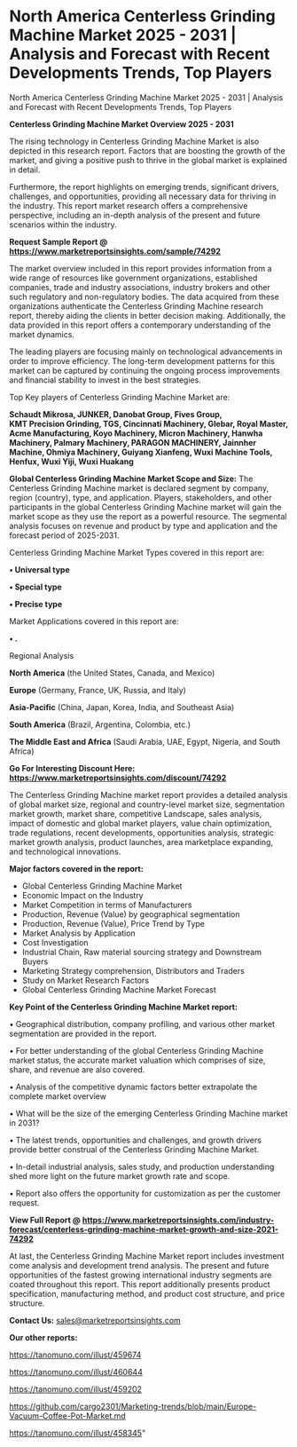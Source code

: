 # North America Centerless Grinding Machine Market 2025 - 2031 | Analysis and Forecast with Recent Developments Trends, Top Players
North America Centerless Grinding Machine Market 2025 - 2031 | Analysis and Forecast with Recent Developments Trends, Top Players

<Strong> Centerless Grinding Machine Market Overview 2025 - 2031</strong>

The rising technology in Centerless Grinding Machine Market is also depicted in this research report. Factors that are boosting the growth of the market, and giving a positive push to thrive in the global market is explained in detail.

Furthermore, the report highlights on emerging trends, significant drivers, challenges, and opportunities, providing all necessary data for thriving in the industry. This report market research offers a comprehensive perspective, including an in-depth analysis of the present and future scenarios within the industry.

<strong>Request Sample Report @ <a href=https://www.marketreportsinsights.com/sample/74292>https://www.marketreportsinsights.com/sample/74292</a></strong>

The market overview included in this report provides information from a wide range of resources like government organizations, established companies, trade and industry associations, industry brokers and other such regulatory and non-regulatory bodies. The data acquired from these organizations authenticate the Centerless Grinding Machine research report, thereby aiding the clients in better decision making. Additionally, the data provided in this report offers a contemporary understanding of the market dynamics.

The leading players are focusing mainly on technological advancements in order to improve efficiency. The long-term development patterns for this market can be captured by continuing the ongoing process improvements and financial stability to invest in the best strategies.

Top Key players of Centerless Grinding Machine Market are:

<strong>Schaudt Mikrosa, JUNKER, Danobat Group, Fives Group, KMT Precision Grinding, TGS, Cincinnati Machinery, Glebar, Royal Master, Acme Manufacturing, Koyo Machinery, Micron Machinery, Hanwha Machinery, Palmary Machinery, PARAGON MACHINERY, Jainnher Machine, Ohmiya Machinery, Guiyang Xianfeng, Wuxi Machine Tools, Henfux, Wuxi Yiji, Wuxi Huakang</strong>

<strong><b>Global Centerless Grinding Machine Market Scope and Size:</b></strong>
The Centerless Grinding Machine market is declared segment by company, region (country), type, and application. Players, stakeholders, and other participants in the global Centerless Grinding Machine market will gain the market scope as they use the report as a powerful resource. The segmental analysis focuses on revenue and product by type and application and the forecast period of 2025-2031.

Centerless Grinding Machine Market Types covered in this report are:

<strong>• Universal type

• Special type

• Precise type</strong>

Market Applications covered in this report are:

<strong>• .</strong> 

Regional Analysis

<strong>North America</strong> (the United States, Canada, and Mexico)

<strong>Europe</strong> (Germany, France, UK, Russia, and Italy)

<strong>Asia-Pacific</strong> (China, Japan, Korea, India, and Southeast Asia)

<strong>South America</strong> (Brazil, Argentina, Colombia, etc.)

<strong>The Middle East and Africa</strong> (Saudi Arabia, UAE, Egypt, Nigeria, and South Africa)

<strong>Go For Interesting Discount Here: <a href=https://www.marketreportsinsights.com/discount/74292>https://www.marketreportsinsights.com/discount/74292</a></strong>

The Centerless Grinding Machine market report provides a detailed analysis of global market size, regional and country-level market size, segmentation market growth, market share, competitive Landscape, sales analysis, impact of domestic and global market players, value chain optimization, trade regulations, recent developments, opportunities analysis, strategic market growth analysis, product launches, area marketplace expanding, and technological innovations.

<strong><b>Major factors covered in the report:</b></strong>
<ul>
  <li>Global Centerless Grinding Machine Market </li>
  <li>Economic Impact on the Industry</li>
  <li>Market Competition in terms of Manufacturers</li>
  <li>Production, Revenue (Value) by geographical segmentation</li>
  <li>Production, Revenue (Value), Price Trend by Type</li>
  <li>Market Analysis by Application</li>
  <li>Cost Investigation</li>
  <li>Industrial Chain, Raw material sourcing strategy and Downstream Buyers</li>
  <li>Marketing Strategy comprehension, Distributors and Traders</li>
  <li>Study on Market Research Factors</li>
  <li>Global Centerless Grinding Machine Market Forecast</li>
</ul>

<strong><b>Key Point of the Centerless Grinding Machine Market report:</b></strong>

• Geographical distribution, company profiling, and various other market segmentation are provided in the report.

• For better understanding of the global Centerless Grinding Machine market status, the accurate market valuation which comprises of size, share, and revenue are also covered.

• Analysis of the competitive dynamic factors better extrapolate the complete market overview

• What will be the size of the emerging Centerless Grinding Machine market in 2031?

• The latest trends, opportunities and challenges, and growth drivers provide better construal of the Centerless Grinding Machine Market.

• In-detail industrial analysis, sales study, and production understanding shed more light on the future market growth rate and scope.

• Report also offers the opportunity for customization as per the customer request.

<strong><b>View Full Report @ <a href=https://www.marketreportsinsights.com/industry-forecast/centerless-grinding-machine-market-growth-and-size-2021-74292>https://www.marketreportsinsights.com/industry-forecast/centerless-grinding-machine-market-growth-and-size-2021-74292</a></b></strong>


At last, the Centerless Grinding Machine Market report includes investment come analysis and development trend analysis. The present and future opportunities of the fastest growing international industry segments are coated throughout this report. This report additionally presents product specification, manufacturing method, and product cost structure, and price structure.

<strong>Contact Us:</strong>
sales@marketreportsinsights.com

<strong>Our other reports:</strong>

<a href=https://tanomuno.com/illust/459674>https://tanomuno.com/illust/459674</a>

<a href=https://tanomuno.com/illust/460644>https://tanomuno.com/illust/460644</a>

<a href=https://tanomuno.com/illust/459202>https://tanomuno.com/illust/459202</a>

<a href=https://github.com/cargo2301/Marketing-trends/blob/main/Europe-Vacuum-Coffee-Pot-Market.md>https://github.com/cargo2301/Marketing-trends/blob/main/Europe-Vacuum-Coffee-Pot-Market.md</a>

<a href=https://tanomuno.com/illust/458345>https://tanomuno.com/illust/458345</a>"
